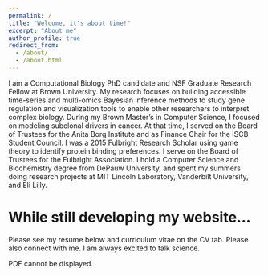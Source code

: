 ```yaml
---
permalink: /
title: "Welcome, it's about time!"
excerpt: "About me"
author_profile: true
redirect_from: 
  - /about/
  - /about.html
---
```


 I am a Computational Biology PhD candidate and NSF Graduate Research Fellow at Brown University. My research focuses on building accessible time-series and multi-omics Bayesian inference methods to study gene regulation and visualization tools to enable other researchers to interpret complex biology. During my Brown Master’s in Computer Science, I focused on modeling subclonal drivers in cancer. At that time, I served on the Board of Trustees for the Anita Borg Institute and as Finance Chair for the ISCB Student Council. I was a 2015 Fulbright Research Scholar using game theory to identify protein binding preferences. I serve on the Board of Trustees for the Fulbright Association. I hold a Computer Science and Biochemistry degree from DePauw University, and spent my summers doing research projects at MIT Lincoln Laboratory, Vanderbilt University, and Eli Lilly.

# While still developing my website... 
Please see my resume below and curriculum vitae on the CV tab. Please also connect with me. I am always excited to talk science.
<object width="400" height="500" type="application/pdf" data="files/ConardResume.pdf?#zoom=85&scrollbar=0&toolbar=0&navpanes=0">
    <p>PDF cannot be displayed.</p>
</object>
